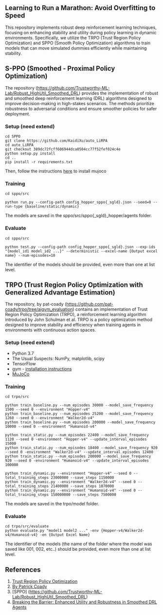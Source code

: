 ## Learning to Run a Marathon: Avoid Overfitting to Speed

This repository implements robust deep reinforcement learning techniques, focusing on enhancing stability and utility during policy learning in dynamic environments. Specifically, we utilize the TRPO (Trust Region Policy Optimization) and SPPO (Smooth Policy Optimization) algorithms to train models that can move simulated dummies efficiently while maintaining stability.

## S-PPO (Smoothed - Proximal Policy Optimization)

The repository (https://github.com/Trustworthy-ML-Lab/Robust_HighUtil_Smoothed_DRL) provides the implementation of robust and smoothed deep reinforcement learning (DRL) algorithms designed to improve decision-making in high-stakes scenarios. The methods prioritize robustness to adversarial conditions and ensure smoother policies for safer deployment.

### Setup (need extend)
```
cd SPPO
git clone https://github.com/KaidiXu/auto_LiRPA
cd auto_LiRPA
git checkout 389dc72fcff606944dca0504cc77f52fef024c4e
python setup.py install
cd ..
pip install -r requirements.txt
```
Then, follow the instructions [here](https://github.com/openai/mujoco-py#install-mujoco) to install mujoco

### Training
```
cd sppo/src

python run.py --config-path config_hopper_sppo{_sgld}.json --seed=0 --run-type {baseline/static/dynamic}
```
The models are saved in the sppo/src/sppo{_sgld}_hopper/agents folder.

### Evaluate
```
cd sppo/src

python test.py --config-path config_hopper_sppo{_sgld}.json --exp-ids "{model_id1 model_id2 ...}" --deterministic --excel-name {Output excel name} --num-episodes=10
```
The identifier of the models should be provided, even more than one at list level.


## TRPO (Trust Region Policy Optimization with Generalized Advantage Estimation)

The repository, by pat-coady (https://github.com/pat-coady/trpo/tree/aigym_evaluation) contains an implementation of Trust Region Policy Optimization (TRPO), a reinforcement learning algorithm introduced by John Schulman et al. TRPO is a policy optimization method designed to improve stability and efficiency when training agents in environments with continuous action spaces.

### Setup (need extend)
* Python 3.7
* The Usual Suspects: NumPy, matplotlib, scipy
* TensorFlow
* gym - [installation instructions](https://gym.openai.com/docs)
* [MuJoCo](http://www.mujoco.org/)

### Training
```
cd trpo/src

python train_baseline.py --num_episodes 30000 --model_save_frequency 1500 --seed 0 --environment "Hopper-v4"
python train_baseline.py --num_episodes 25200 --model_save_frequency 1260 --seed 0 --environment "Walker2d-v4"
python train_baseline.py --num_episodes 200000 --model_save_frequency 10000 --seed 0 --environment "Humanoid-v4"

python train_static.py --num_episodes 22400 --model_save_frequency 1120 --seed 0 -environment "Hopper-v4" --update_interval_episodes 15000
python train_static.py --num_episodes 18400 --model_save_frequency 920 --seed 0 -environment "Walker2d-v4" --update_interval_episodes 12400
python train_static.py --num_episodes 200000 --model_save_frequency 920 --seed 0 -environment "Humanoid-v4" --update_interval_episodes 100000

python train_dynamic.py --environment "Hopper-v4" --seed 0 --total_training_steps 23000000 --save_steps 1150000
python train_dynamic.py --environment "Walker2d-v4" --seed 0 --total_training_steps 21400000 --save_steps 1070000
python train_dynamic.py --environment "Humanoid-v4" --seed 0 --total_training_steps 150000000 --save_steps 7500000
```
The models are saved in the trpo/model folder.


### Evaluate
```
cd trpo/src/evaluate
python evaluate.py "model1 model2 ..." -env {Hopper-v4/Walker2d-v4/Humanoid-v4} -en {Output Excel Name}
```
The identifier of the models (the name of the folder where the model was saved like 001, 002, etc..) should be provided, even more than one at list level.


## References

1. [Trust Region Policy Optimization](https://arxiv.org/pdf/1502.05477.pdf)
5. [By Patrick Coady](https://github.com/pat-coady/trpo/tree/aigym_evaluation)
6. [SPPO] (https://github.com/Trustworthy-ML-Lab/Robust_HighUtil_Smoothed_DRL)
6. [Breaking the Barrier: Enhanced Utility and Robustness in Smoothed DRL Agents](https://arxiv.org/pdf/2406.18062)
